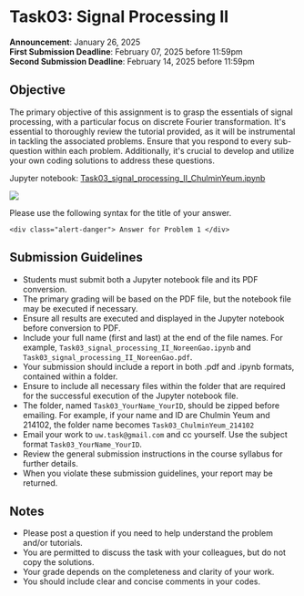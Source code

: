 # Task03: Signal Processing II

**Announcement**: January 26, 2025        
**First Submission Deadline**: February 07, 2025 before 11:59pm  
**Second Submission Deadline**: February 14, 2025 before 11:59pm       

## Objective

The primary objective of this assignment is to grasp the essentials of signal processing, with a particular focus on discrete Fourier transformation. It's essential to thoroughly review the tutorial provided, as it will be instrumental in tackling the associated problems. Ensure that you respond to every sub-question within each problem. Additionally, it's crucial to develop and utilize your own coding solutions to address these questions.

Jupyter notebook: [Task03_signal_processing_II_ChulminYeum.ipynb](Task03_signal_processing_II_ChulminYeum.ipynb)


![](img/how_to_write_your_answer.png)

Please use the following syntax for the title of your answer.

``<div class="alert-danger"> Answer for Problem 1 </div>``

## Submission Guidelines
* Students must submit both a Jupyter notebook file and its PDF conversion.
* The primary grading will be based on the PDF file, but the notebook file may be executed if necessary.
* Ensure all results are executed and displayed in the Jupyter notebook before conversion to PDF. 
* Include your full name (first and last) at the end of the file names. For example, `Task03_signal_processing_II_NoreenGao.ipynb` and `Task03_signal_processing_II_NoreenGao.pdf`.
* Your submission should include a report in both .pdf and .ipynb formats, contained within a folder. 
* Ensure to include all necessary files within the folder that are required for the successful execution of the Jupyter notebook file.
* The folder, named `Task03_YourName_YourID`, should be zipped before emailing. For example, if your name and ID are Chulmin Yeum and 214102, the folder name becomes `Task03_ChulminYeum_214102`
* Email your work to `uw.task@gmail.com` and cc yourself. Use the subject format `Task03_YourName_YourID`.
* Review the general submission instructions in the course syllabus for further details.
* When you violate these submission guidelines, your report may be returned. 


## Notes
* Please post a question if you need to help understand the problem and/or tutorials. 
* You are permitted to discuss the task with your colleagues, but do not copy the solutions.     
* Your grade depends on the completeness and clarity of your work.  
* You should include clear and concise comments in your codes.  